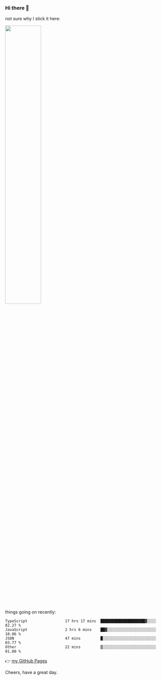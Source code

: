 ### Hi there 👋

not sure why I stick it here:

[<img width="48%" src="https://github-readme-stats.vercel.app/api?username=ykzhukian&show_icons=true&theme=dracula">](https://github.com/anuraghazra/github-readme-stats)


things going on recently:

<!--START_SECTION:waka-->

```text
TypeScript                 17 hrs 17 mins  ████████████████████▓░░░░   82.27 %
JavaScript                 2 hrs 6 mins    ██▓░░░░░░░░░░░░░░░░░░░░░░   10.06 %
JSON                       47 mins         █░░░░░░░░░░░░░░░░░░░░░░░░   03.77 %
Other                      22 mins         ▒░░░░░░░░░░░░░░░░░░░░░░░░   01.80 %
```

<!--END_SECTION:waka-->

👉 [my GitHub Pages](https://ykzhukian.github.io)

Cheers, have a great day.

